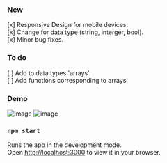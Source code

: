 ### New
[x] Responsive Design for mobile devices.\
[x] Change for data type (string, interger, bool).\
[x] Minor bug fixes.

### To do
[ ] Add to data types 'arrays'.\
[ ] Add functions corresponding to arrays.


### Demo
![image](https://github.com/LegenB/EasyJSON/assets/58144346/235b222b-fee4-44fe-bc06-bbdb0c40c16c)
![image](https://github.com/LegenB/EasyJSON/assets/58144346/f4b1c7a9-7ea2-496d-b2d7-3c08f8b91d46)


### `npm start`
Runs the app in the development mode.\
Open [http://localhost:3000](http://localhost:3000) to view it in your browser.


